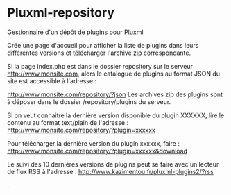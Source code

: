 # Pluxml-repository
Gestionnaire d'un dépôt de plugins pour Pluxml

Crée une page d'accueil pour afficher la liste de plugins dans leurs différentes versions et télécharger l'archive zip correspondante.

Si la page index.php est dans le dossier repository sur le serveur http://www.monsite.com, alors le catalogue de plugins au format JSON du site est accessible à l'adresse :

http://www.monsite.com/repository/?json
Les archives zip des plugins sont à déposer dans le dossier /repository/plugins du serveur.

Si on veut connaitre la dernière version disponible du plugin XXXXXX, lire le contenu au format text/plain de l'adresse :
http://www.monsite.com/repository/?plugin=xxxxxx

Pour télécharger la dernière version du plugin xxxxxx, faire :
http://www.monsite.com/repository/?plugin=xxxxxx&download

Le suivi des 10 dernières versions de plugins peut se faire avec un lecteur de flux RSS à l'adresse :
http://www.kazimentou.fr/pluxml-plugins2/?rss

.
